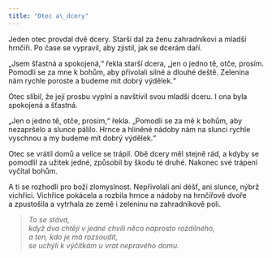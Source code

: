 ```yaml
---
title: "Otec a\_dcery"
---
```


  

Jeden otec provdal dvě dcery. Starší dal za ženu zahradníkovi a mladší hrnčíři. Po čase se vypravil, aby zjistil, jak se dcerám daří.

„Jsem šťastná a spokojená,“ řekla starší dcera, „jen o jedno tě, otče, prosím. Pomodli se za mne k bohům, aby přivolali silné a dlouhé deště. Zelenina nám rychle poroste a budeme mít dobrý výdělek.“

Otec slíbil, že její prosbu vyplní a navštívil svou mladší dceru. I ona byla spokojená a šťastná.

„Jen o jedno tě, otče, prosím,“ řekla. „Pomodli se za mě k bohům, aby nezapršelo a slunce pálilo. Hrnce a hliněné nádoby nám na slunci rychle vyschnou a my budeme mít dobrý výdělek.“

Otec se vrátil domů a velice se trápil. Obě dcery měl stejně rád, a kdyby se pomodlil za užitek jedné, způsobil by škodu té druhé. Nakonec své trápení vyčítal bohům.

A ti se rozhodli pro boží zlomyslnost. Nepřivolali ani déšť, ani slunce, nýbrž vichřici. Vichřice pokácela a rozbila hrnce a nádoby na hrnčířově dvoře a zpustošila a vytrhala ze země i zeleninu na zahradníkově poli.

> _To se stává,  
> když dva chtějí v jedné chvíli něco naprosto rozdílného,  
> a ten, kdo je má rozsoudit,  
> se uchýlí k výčitkám u vrat nepravého domu._
